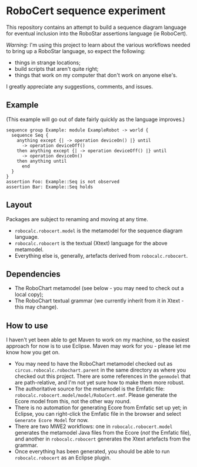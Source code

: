 # RoboCert sequence experiment

This repository contains an attempt to build a sequence diagram language
for eventual inclusion into the RoboStar assertions language (ie RoboCert).

_Warning:_ I'm using this project to learn about the various workflows needed
to bring up a RoboStar language, so expect the following:

- things in strange locations;
- build scripts that aren't quite right;
- things that work on my computer that don't work on anyone else's.

I greatly appreciate any suggestions, comments, and issues.

## Example

(This example will go out of date fairly quickly as the language improves.)

```
sequence group Example: module ExampleRobot -> world {
  sequence Seq {
    anything except {| -> operation deviceOn() |} until
      -> operation deviceOff()
    then anything except {| -> operation deviceOff() |} until
      -> operation deviceOn()
    then anything until
      end
  }
}
assertion Foo: Example::Seq is not observed
assertion Bar: Example::Seq holds
```

## Layout

Packages are subject to renaming and moving at any time.

- `robocalc.robocert.model` is the metamodel for the sequence diagram language.
- `robocalc.robocert` is the textual (Xtext) language for the above metamodel.
- Everything else is, generally, artefacts derived from `robocalc.robocert`.

## Dependencies

- The RoboChart metamodel (see below - you may need to check out a local copy);
- The RoboChart textual grammar (we currently inherit from it in Xtext - this
  may change).

## How to use

I haven't yet been able to get Maven to work on my machine, so the easiest
approach for now is to use Eclipse.  Maven may work for you - please let me
know how you get on.

- You may need to have the RoboChart metamodel checked out as
  `circus.robocalc.robochart.parent` in the same directory as where you
  checked out this project.  There are some references in the `genmodel` that
  are path-relative, and I'm not yet sure how to make them more robust.
- The authoritative source for the metamodel is the Emfatic file:
  `robocalc.robocert.model/model/RoboCert.emf`.  Please generate the Ecore
  model from this, not the other way round.
- There is no automation for generating Ecore from Emfatic set up yet; in
  Eclipse, you can right-click the Emfatic file in the browser and select
  `Generate Ecore Model` for now.
- There are two MWE2 workflows: one in `robocalc.robocert.model` generates the
  metamodel Java files from the Ecore (_not_ the Emfatic file), and another
  in `robocalc.robocert` generates the Xtext artefacts from the grammar.
- Once everything has been generated, you should be able to run
  `robocalc.robocert` as an Eclipse plugin.